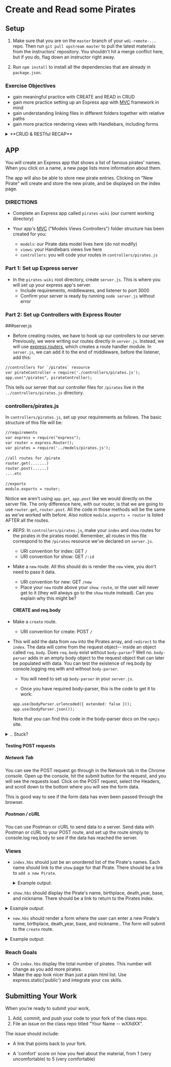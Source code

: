 # Create and Read some Pirates

## Setup
1. Make sure that you are on the `master` branch of your `wdi-remote-...` repo.
Then run `git pull upstream master` to pull the latest materials from the
instructors' repository. You shouldn't hit a merge conflict here, but if you do, flag down an instructor right away.

2. Run `npm install` to install all the dependencies that are already in `package.json`.

### Exercise Objectives

- gain meaningful practice with CREATE and READ in CRUD
- gain more practice setting up an Express app with [MVC](https://www.tutorialspoint.com/mvc_framework/mvc_framework_introduction.htm) framework in mind
- gain understanding linking files in different folders together with relative paths
- gain more practice rendering views with Handlebars, including forms

<details><summary>**CRUD & RESTful RECAP**</summary>

CRUD stands for Create, Read, Update, and Destroy-- these are the fundamental actions we perform on data.

Tonight's homework is to make an app that will both **Read** and **Create** data for a single model (Pirates). **Update** and **Destroy** will come later.

### RESTFUL routing

There are seven RESTFUL routes, but tonight we are only using four.

**VIEW** routes (GET):

 - `index` displays an index of all resources.
 - `show` displays just one resource.
 - `new` provides a form for adding a new resources.
 - `edit` provides a filled-out form for an existing resource.

 The routes that have views are sent from a GET request.

 **REDIRECT** routes (POST, PUT, DELETE):

 - `create` takes the data from the `new` form.
 - `update` takes the data from the `edit` form.
 - `destroy` removes data.

 The routes that have redirects are sent from POST, PUT, and DELETE requests.

```
 In an app with full RESTFUL routes, you will have **four** views and **three** redirects.

 Later on, you could of course combine views to reduce navigation, but for now, there are four.

 Tonight's homework will use three of these views, `index`, `show`, and `new`, and just one redirect, `create`.
```
</details>

## APP
You will create an Express app that shows a list of famous pirates' names. When you click on a name, a new page lists more information about them.

The app will also be able to store new pirate entries. Clicking on "New Pirate" will create and store the new pirate, and be displayed on the index page.

### DIRECTIONS

- Complete an Express app called `pirates-wiki` (our current working directory)

- Your app's [MVC](https://www.tutorialspoint.com/mvc_framework/mvc_framework_introduction.htm) ("Models Views Controllers") folder structure has been created for you:
  - `models`: our Pirate data model lives here (do not modify)
  - `views`: your Handlebars views live here
  - `controllers`:  you will code your routes in `controllers/pirates.js`

### Part 1: Set up Express server
  - In the `pirates-wiki` root directory, create `server.js`. This is where you will set up your express app's server.
    - Include requirements, middlewares, and listener to port 3000
    - Confirm your server is ready by running `node server.js` without error

### Part 2: Set up Controllers with Express Router

###server.js
- Before creating routes, we have to hook up our controllers to our server. Previously, we were writing our routes directly in `server.js`. Instead, we will use [express routers](https://expressjs.com/en/guide/routing.html), which creates a route handler module. In `server.js`, we can add it to the end of middleware, before the listener, add this:

```
//controllers for `/pirates` resource
var pirateController = require('./controllers/pirates.js');
app.use("/pirates", pirateController);
```

This tells our server that our controller files for `/pirates` live in the `../controllers/pirates.js` directory.

### controllers/pirates.js

In `controllers/pirates.js`, set up your requirements as follows. The basic structure of this file will be:

```
//requirements
var express = require("express");
var router = express.Router();
var pirates = require('../models/pirates.js');

//all routes for /pirate
router.get(.......)
router.post(......)
....etc

//exports
module.exports = router;
```

Notice we aren't using `app.get`, `app.post` like we would directly on the server file. The only difference here, with our router, is that we are going to use `router.get`, `router.post`. All the code in those methods will be the same as we've worked with before. Also notice `module.exports = router` is listed AFTER all the routes.

- *REPS*: In `controllers/pirates.js`, make your `index` and `show` routes for the pirates in the pirates model. Remember, all routes in this file correspond to the `/pirates` resource we've declared on `server.js`.

  - URI convention for index: GET `/`
  - URI convention for show: GET `/:id`


- Make a `new` route. All this should do is render the `new` view, you don't need to pass it data.
  - URI convention for new: GET `/new`
  - Place your `new` route above your `show route`, or the user will never get to it (they will always go to the `show` route instead). Can you explain why this might be?

  #### CREATE and req.body

- Make a `create` route.
  - URI convention for create: POST `/`  

- This will add the data from `new` into the Pirates array, and `redirect` to the `index`. The data will come from the request object-- inside an object called `req.body`. Does `req.body` exist without `body-parser`? Well no. `body-parser` adds in an empty body object to the request object that can later be populated with data. You can test the existence of req.body by console.logging req with and without `body-parser`.  
	- You will need to set up `body-parser` in your `server.js`.

	- Once you have required body-parser, this is the code to get it to work:

	```
	app.use(bodyParser.urlencoded({ extended: false }));
	app.use(bodyParser.json());
	```

	Note that you can find this code in the body-parser docs on the `npmjs` site.

<details><summary>.. Stuck?</summary>
- Because we are using Express routers, check your syntax for routers (ex: `router.get()` versus `app.get()`):

```
//what would normally be:
app.get("/", function(req, res){
    data: exampleData
});

//should actually be:
router.get("/", function(req, res){
    data: exampleData
});
```

- Understand in this homework, `router.get("/")` is the route for when the user hits `localhost:3000/pirates/`. We don't need to write `router.get("/pirates")` because that route would actually be accessible on `localhost:3000/pirates/pirates` which is not what we want. On `server.js` we already established all routes for the `/pirates` resource will be passed to this controller.

- Read the error message in BOTH the browser and terminal. If something cannot be found, did you provide the appropriate relative path to that file?

> Example: `../pirates` is a  different directory than `/pirates`

- Work step by step. Complete 1 step, test it out, and if it works, move on.

</details>

#### Testing POST requests
##### Network Tab
You can see the POST request go through in the Network tab in the Chrome console. Open up the console, hit the submit button for the request, and you will see the requests load. Click on the POST request, select the Headers, and scroll down to the bottom where you will see the form data.

This is good way to see if the form data has even been passed through the browser.

##### Postman / cURL
You can use Postman or cURL to send data to a server. Send data with Postman or cURL to your POST route, and set up the route simply to console.log req.body to see if the data has reached the server.




### Views

- `index.hbs` should just be an unordered list of the Pirate's names. Each name should link to the `show` page for that Pirate. There should be a link to `add a new Pirate`.

  <details><summary>Example output:</summary> ![image](images/index_route.png)</details>

- `show.hbs` should display the Pirate's name, birthplace, death_year, base, and nickname. There should be a link to return to the Pirates index.

<details><summary>Example output:</summary> ![image](images/show_route.png)
</details>

- `new.hbs` should render a form where the user can enter a new Pirate's name, birthplace, death_year, base, and nickname.. The form will submit to the `create` route.

<details><summary>Example output:</summary> ![image](images/new_route.png)
</details>

### Reach Goals

- On `index.hbs` display the total number of pirates. This number will change as you add more pirates.
- Make the app look nicer than just a plain html list. Use express.static('public') and integrate your css skills.

## Submitting Your Work

  When you're ready to submit your work,

  1.  Add, commit, and push your code to your fork of the class repo.
  2.  File an issue on the class repo titled "Your Name -- wXXdXX".

  The issue should include:

  -   A link that points back to your fork.

  -   A 'comfort' score on how you feel about the material, from 1 (very
      uncomfortable) to 5 (very comfortable)
